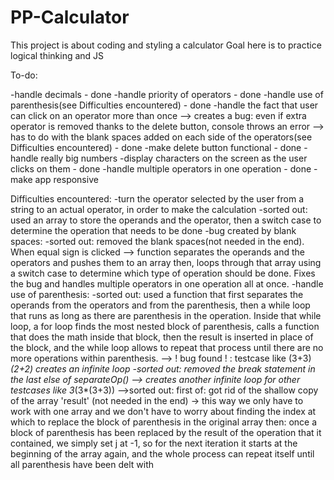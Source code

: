 # PP-Calculator

This project is about coding and styling a calculator
Goal here is to practice logical thinking and JS

To-do:

-handle decimals - done
-handle priority of operators - done
-handle use of parenthesis(see Difficulties encountered) - done
-handle the fact that user can click on an operator more than once 
        --> creates a bug: even if extra operator is removed thanks to the delete button, console throws an error --> has to do with the blank spaces added on each side of the operators(see Difficulties encountered) - done 
-make delete button functional - done
-handle really big numbers
-display characters on the screen as the user clicks on them - done
-handle multiple operators in one operation - done
-make app responsive


Difficulties encountered:
    -turn the operator selected by the user from a string to an actual operator, in order to make the calculation
        -sorted out: used an array to store the operands and the operator, then a switch case 
                     to determine the operation that needs to be done
    -bug created by blank spaces:
        -sorted out: removed the blank spaces(not needed in the end). When equal sign is clicked --> function separates the operands and the operators and pushes them to an array then, loops through that array using a switch case to determine which type of operation should be done. Fixes the bug and handles multiple operators in one operation all at once.
    -handle use of parenthesis:
        -sorted out: used a function that first separates the operands from the operators and from the parenthesis, then a while loop that runs as long as there are parenthesis in the operation. Inside that while loop, a for loop finds the most nested block of parenthesis, calls a function that does the math inside that block, then the result is inserted in place of the block, and the while loop allows to repeat that process until there are no more operations within parenthesis.
            --> ! bug found ! : testcase like (3+3)*(2+2) creates an infinite loop
                    -sorted out: removed the break statement in the last else of separateOp()
                        --> creates another infinite loop for other testcases like 3*(3*(3+3))
                            -->sorted out: first of: got rid of the shallow copy of the array 'result' (not needed in the end) -> this way we only have to work with one array and we don't have to worry about finding the index at which to replace the block of parenthesis in the original array
                                           then: once a block of parenthesis has been replaced by the result of the
                            operation that it contained, we simply set j at -1, so for the next iteration it starts at the beginning of the array again, and the whole process can repeat itself until all parenthesis have been delt with